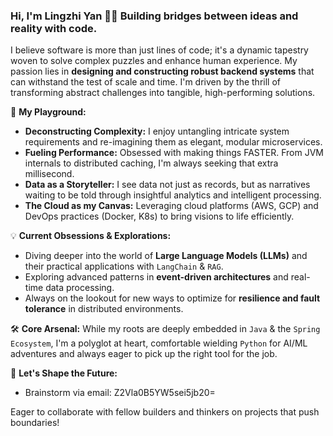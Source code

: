 ### Hi, I'm Lingzhi Yan 🧭✨ Building bridges between ideas and reality with code.

<!-- <img align="right" width="250" src="" /> -->

I believe software is more than just lines of code; it's a dynamic tapestry woven to solve complex puzzles and enhance human experience. My passion lies in **designing and constructing robust backend systems** that can withstand the test of scale and time. I'm driven by the thrill of transforming abstract challenges into tangible, high-performing solutions.

🚀 **My Playground:**
*   **Deconstructing Complexity:** I enjoy untangling intricate system requirements and re-imagining them as elegant, modular microservices.
*   **Fueling Performance:** Obsessed with making things FASTER. From JVM internals to distributed caching, I'm always seeking that extra millisecond.
*   **Data as a Storyteller:** I see data not just as records, but as narratives waiting to be told through insightful analytics and intelligent processing.
*   **The Cloud as my Canvas:** Leveraging cloud platforms (AWS, GCP) and DevOps practices (Docker, K8s) to bring visions to life efficiently.

💡 **Current Obsessions & Explorations:**
*   Diving deeper into the world of **Large Language Models (LLMs)** and their practical applications with `LangChain` & `RAG`.
*   Exploring advanced patterns in **event-driven architectures** and real-time data processing.
*   Always on the lookout for new ways to optimize for **resilience and fault tolerance** in distributed environments.

🛠️ **Core Arsenal:**
While my roots are deeply embedded in `Java` & the `Spring Ecosystem`, I'm a polyglot at heart, comfortable wielding `Python` for AI/ML adventures and always eager to pick up the right tool for the job.

💬 **Let's Shape the Future:**
*   Brainstorm via email: Z2Vla0B5YW5sei5jb20=

Eager to collaborate with fellow builders and thinkers on projects that push boundaries!
